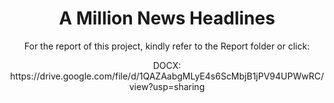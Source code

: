 <h1 align='center'>A Million News Headlines</h1>
<p align='center'>For the report of this project, kindly refer to the Report folder or click:</p>
<p align='center'>DOCX: https://drive.google.com/file/d/1QAZAabgMLyE4s6ScMbjB1jPV94UPWwRC/view?usp=sharing</p>
